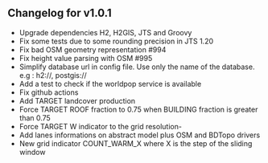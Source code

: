 ## Changelog for v1.0.1

- Upgrade dependencies H2, H2GIS, JTS and Groovy
- Fix some tests due to some rounding precision in JTS 1.20
- Fix bad OSM geometry representation #994
- Fix height value parsing with OSM #995
- Simplify database url in config file. Use only the name of the database. e.g : h2://, postgis://
- Add a test to check if the worldpop service is available
- Fix github actions
- Add TARGET landcover production
- Force TARGET ROOF fraction to 0.75 when BUILDING fraction is greater than 0.75
- Force TARGET W indicator to the grid resolution- 
- Add lanes informations on abstract model plus OSM and BDTopo drivers
- New grid indicator COUNT_WARM_X where X is the step of the sliding window
